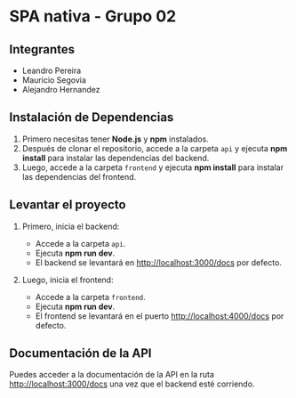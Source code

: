 # SPA nativa - Grupo 02

## Integrantes
- Leandro Pereira
- Mauricio Segovia
- Alejandro Hernandez

## Instalación de Dependencias
1. Primero necesitas tener **Node.js** y **npm** instalados.
2. Después de clonar el repositorio, accede a la carpeta `api` y ejecuta **npm install** para instalar las dependencias del backend.
4. Luego, accede a la carpeta `frontend` y ejecuta **npm install** para instalar las dependencias del frontend.

## Levantar el proyecto

1. Primero, inicia el backend:
   - Accede a la carpeta `api`.
   - Ejecuta **npm run dev**.
   - El backend se levantará en [http://localhost:3000/docs](http://localhost:3000/docs) por defecto.

2. Luego, inicia el frontend:
   - Accede a la carpeta `frontend`.
   - Ejecuta **npm run dev**.
   - El frontend se levantará en el puerto [http://localhost:4000/docs](http://localhost:4000) por defecto.

## Documentación de la API
Puedes acceder a la documentación de la API en la ruta [http://localhost:3000/docs](http://localhost:3000/docs) una vez que el backend esté corriendo.
